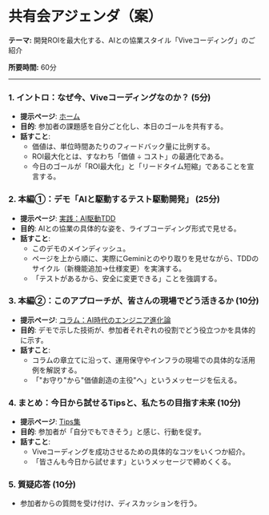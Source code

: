 # 共有会アジェンダ（案）

**テーマ:** 開発ROIを最大化する、AIとの協業スタイル「Viveコーディング」のご紹介

**所要時間:** 60分

---

### 1. イントロ：なぜ今、Viveコーディングなのか？ (5分)

-   **提示ページ**: [ホーム](/)
-   **目的**: 参加者の課題感を自分ごと化し、本日のゴールを共有する。
-   **話すこと**:
    -   価値は、単位時間あたりのフィードバック量に比例する。
    -   ROI最大化とは、すなわち「価値 ÷ コスト」の最適化である。
    -   今日のゴールが「ROI最大化」と「リードタイム短縮」であることを宣言する。

### 2. 本編①：デモ「AIと駆動するテスト駆動開発」 (25分)

-   **提示ページ**: [実践：AI駆動TDD](/refactoring)
-   **目的**: AIとの協業の具体的な姿を、ライブコーディング形式で見せる。
-   **話すこと**:
    -   このデモのメインディッシュ。
    -   ページを上から順に、実際にGeminiとのやり取りを見せながら、TDDのサイクル（新機能追加→仕様変更）を実演する。
    -   「テストがあるから、安全に変更できる」ことを強調する。

### 3. 本編②：このアプローチが、皆さんの現場でどう活きるか (10分)

-   **提示ページ**: [コラム：AI時代のエンジニア進化論](/column)
-   **目的**: デモで示した技術が、参加者それぞれの役割でどう役立つかを具体的に示す。
-   **話すこと**:
    -   コラムの章立てに沿って、運用保守やインフラの現場での具体的な活用例を解説する。
    -   「"お守り"から"価値創造の主役"へ」というメッセージを伝える。

### 4. まとめ：今日から試せるTipsと、私たちの目指す未来 (10分)

-   **提示ページ**: [Tips集](/tips)
-   **目的**: 参加者が「自分でもできそう」と感じ、行動を促す。
-   **話すこと**:
    -   Viveコーディングを成功させるための具体的なコツをいくつか紹介。
    -   「皆さんも今日から試せます」というメッセージで締めくくる。

### 5. 質疑応答 (10分)

-   参加者からの質問を受け付け、ディスカッションを行う。